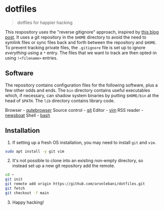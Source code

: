 # dotfiles

> dotfiles for happier hacking

This respository uses the "reverse gitignore" approach, inspired by
[this blog post](https://drewdevault.com/2019/12/30/dotfiles.html). It uses a git repository in the
`$HOME` directory to avoid the need to symlink files or sync files back and forth between the
repository and `$HOME`. To prevent tracking private files, the `.gitignore` file is set up to ignore
_everything_ using a `*` entry. The files that we want to track are then opted-in using
`!<filename>` entries.

## Software

The repository contains configuration files for the following software, plus a few other odds and
ends. The `bin` directory contains useful executables which, if necessary, can shadow system
binaries by putting `$HOME/bin` at the head of `$PATH`. The `lib` directory contains library code.

Browser - [qutebrowser](https://qutebrowser.org/)
Source control - [git](https://git-scm.com/)
Editor - [vim](https://www.vim.org/)
RSS reader - [newsboat](https://newsboat.org/)
Shell - [bash](https://www.gnu.org/software/bash/)

## Installation

1. If setting up a fresh OS installation, you may need to install `git` and `vim`.
```sh
sudo apt install -y git vim
```
2. It's not possible to clone into an existing non-empty directory, so instead set up a new git
repository add the remote.
```sh
cd ~
git init
git remote add origin https://github.com/aronlebani/dotfiles.git
git fetch
git checkout -f main
```
3. Happy hacking!
